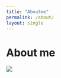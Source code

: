 ```yaml
---
title: "Aboutme"
permalink: /about/
layout: single
---
```



# About me
![](https://boomini.github.io/assets/img/Meet.png)

